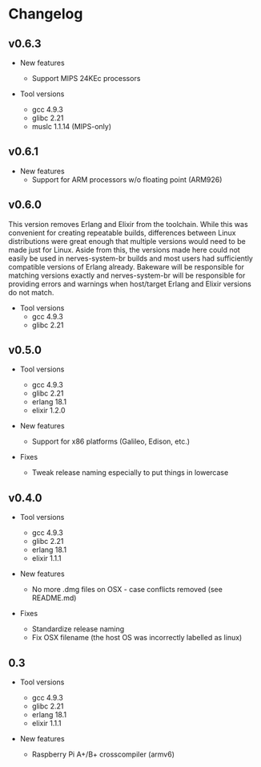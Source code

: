# Changelog

## v0.6.3

  * New features
    * Support MIPS 24KEc processors

  * Tool versions
    * gcc 4.9.3
    * glibc 2.21
    * muslc 1.1.14 (MIPS-only)

## v0.6.1

  * New features
    * Support for ARM processors w/o floating point (ARM926)

## v0.6.0

This version removes Erlang and Elixir from the toolchain. While this was
convenient for creating repeatable builds, differences between Linux
distributions were great enough that multiple versions would need to be made
just for Linux. Aside from this, the versions made here could not easily be
used in nerves-system-br builds and most users had sufficiently compatible
versions of Erlang already. Bakeware will be responsible for matching versions
exactly and nerves-system-br will be responsible for providing errors and
warnings when host/target Erlang and Elixir versions do not match.

  * Tool versions
    * gcc 4.9.3
    * glibc 2.21

## v0.5.0

  * Tool versions
    * gcc 4.9.3
    * glibc 2.21
    * erlang 18.1
    * elixir 1.2.0

  * New features
    * Support for x86 platforms (Galileo, Edison, etc.)

  * Fixes
    * Tweak release naming especially to put things in lowercase

## v0.4.0

  * Tool versions
    * gcc 4.9.3
    * glibc 2.21
    * erlang 18.1
    * elixir 1.1.1

  * New features
    * No more .dmg files on OSX - case conflicts removed (see README.md)

  * Fixes
    * Standardize release naming
    * Fix OSX filename (the host OS was incorrectly labelled as linux)

## 0.3

  * Tool versions
    * gcc 4.9.3
    * glibc 2.21
    * erlang 18.1
    * elixir 1.1.1

  * New features
    * Raspberry Pi A+/B+ crosscompiler (armv6)

